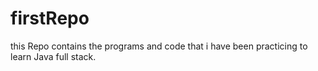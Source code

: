 # firstRepo


this Repo contains the programs and code that i have been practicing to learn Java full stack.
